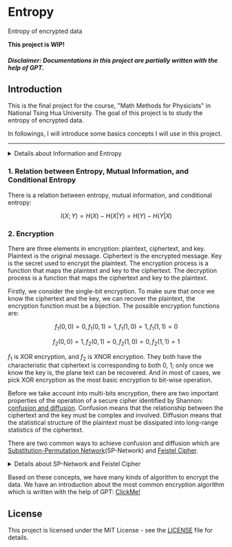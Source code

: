 # Entropy
Entropy of encrypted data

**This project is WIP!**

##### *Disclaimer: Documentations in this project are partially written with the help of GPT.*

## Introduction
This is the final project for the course, "Math Methods for Physicists" in National Tsing Hua University. The goal of this project is to study the entropy of encrypted data. 

In followings, I will introduce some basics concepts I will use in this project.

---

<details>
<summary>Details about Information and Entropy</summary>

### Information

[Information](https://en.wikipedia.org/wiki/Information) is a measure of the uncertainty of an outcome. It is related to the amount of data that is required to specify the outcome of an event. The more uncertain an outcome is, the more information is required to resolve uncertainty of the outcome.

The information is calculated using the [Shannon information](https://en.wikipedia.org/wiki/Information_(measure)). Shannon information is defined as:

<div align="center"><img style="background: white;" src=".github/svg/Do9eHEQh4T.svg"></div>

where $p(x_i)$ is the probability of the $i$-th symbol in the data.

### Entropy

Entropy is a fundamental concept in information theory that quantifies the uncertainty or randomness associated with a random variable. It measures the average amount of information required to describe or encode an event or a set of outcomes.

The entropy is calculated using the [Shannon entropy](https://en.wikipedia.org/wiki/Entropy_(information_theory)). Shannon entropy is defined as:

<div align="center"><img style="background: white;" src=".github/svg/XrVbG3suFo.svg"></div>

where $p(x_i)$ is the probability of the $i$-th symbol in the data.

### Mutual Information

[Mutual information](https://en.wikipedia.org/wiki/Mutual_information) is a fundamental concept in information theory and statistics that measures the amount of information that two random variables share. It provides a quantitative measure of the dependence or association between the variables, revealing how much knowing the value of one variable can reduce uncertainty about the other.

The mutual information is calculated using the [Kullback-Leibler divergence](https://en.wikipedia.org/wiki/Kullback%E2%80%93Leibler_divergence). Kullback-Leibler divergence is defined as:

<div align="center"><img style="background: white;" src=".github/svg/XUJQ24fqN2.svg"></div>

where $p(x_i)$ is the probability of the $i$-th symbol in the data, and $q(x_i)$ is the probability of the $i$-th symbol in the encrypted data.

And the mutual information is defined as:

<div align="center"><img style="background: white;" src=".github/svg/l2qjm7JQsY.svg"></div>

where $P(X,Y)$ is the joint probability of $X$ and $Y$, and $P(X)P(Y)$ is the product of the marginal probabilities of $X$ and $Y$.

### Conditional Entropy

[Conditional entropy](https://en.wikipedia.org/wiki/Conditional_entropy) is a measure of the amount of information needed to describe the outcome of a random variable $Y$ given that the value of another random variable $X$ is known. It is also known as the equivocation of $Y$ given $X$.

The conditional entropy is defined as:

<div align="center"><img style="background: white;" src=".github/svg/dkBXaJHN8y.svg"></div>

where $p(x_i)$ is the probability of the $i$-th symbol in the data, and $p(y_j|x_i)$ is the probability of the $j$-th symbol in the encrypted data given the $i$-th symbol in the data.

</details>

### 1. Relation between Entropy, Mutual Information, and Conditional Entropy

There is a relation between entropy, mutual information, and conditional entropy:

$$
I(X;Y) = H(X) - H(X|Y) = H(Y) - H(Y|X)
$$

### 2. Encryption

There are three elements in encryption: plaintext, ciphertext, and key. Plaintext is the original message. Ciphertext is the encrypted message. Key is the secret used to encrypt the plaintext. The encryption process is a function that maps the plaintext and key to the ciphertext. The decryption process is a function that maps the ciphertext and key to the plaintext.

Firstly, we consider the single-bit encryption. To make sure that once we know the ciphertext and the key, we can recover the plaintext, the encryption function must be a bijection. The possible encryption functions are:

$$
f_1(0,0) = 0, f_1(0,1) = 1, f_1(1,0) = 1, f_1(1,1) = 0
$$

$$
f_2(0,0) = 1, f_2(0,1) = 0, f_2(1,0) = 0, f_2(1,1) = 1
$$

$f_1$ is XOR encryption, and $f_2$ is XNOR encryption. They both have the characteristic that ciphertext is corresponding to both 0, 1; only once we know the key is, the plane text can be recovered. And in most of cases, we pick XOR encryption as the most basic encryption to bit-wise operation.

Before we take account into multi-bits encryption, there are two important properties of the operation of a secure cipher identified by Shannon: [confusion and diffusion](https://en.wikipedia.org/wiki/Confusion_and_diffusion). Confusion means that the relationship between the ciphertext and the key must be complex and involved. Diffusion means that the statistical structure of the plaintext must be dissipated into long-range statistics of the ciphertext.

There are two common ways to achieve confusion and diffusion which are [Substitution-Permutation Network](https://en.wikipedia.org/wiki/Substitution%E2%80%93permutation_network)(SP-Network) and [Feistel Cipher](https://en.wikipedia.org/wiki/Feistel_cipher).

<details><summary>Details about SP-Network and Feistel Cipher</summary>

1. **SP-Network** contains two main features: substitution and permutation. Substitution means that the plaintext is replaced by the ciphertext using a substitution table. Permutation means that the order of the bits in the ciphertext is changed. Finally, at each round, the round key is combined using XOR encryption and sends the results to next round.The SP-Network is illustrated as follows:

<div align="center"><img style="background: white;" src="https://upload.wikimedia.org/wikipedia/commons/thumb/c/cd/SubstitutionPermutationNetwork2.png/360px-SubstitutionPermutationNetwork2.png"><p>A sketch of a SP-Network with 3 rounds. Cited from <a href="https://en.wikipedia.org/wiki/Substitution%E2%80%93permutation_network">wiki</a>.</p></div>

2. **Feistel Cipher** use another way to realize confusion and diffusion. It splits the plaintext into two halves, and each round, the left half is XORed with the round key and then the result is sent to the round function. The output of the round function is XORed with the right half and then the result is sent to the next round. The Feistel Cipher is illustrated as follows:

<div align="center"><img style="background: white;" src="https://upload.wikimedia.org/wikipedia/commons/thumb/f/fa/Feistel_cipher_diagram_en.svg/300px-Feistel_cipher_diagram_en.svg.png"><p>A sketch of a Feistel Cipher. Cited from <a href="https://en.wikipedia.org/wiki/Feistel_cipher">wiki</a>.</p></div>

</details>

Based on these concepts, we have many kinds of algorithm to encrypt the data. We have an introduction about the most common encryption algorithm which is written with the help of GPT: [ClickMe!](./encryption_algorithm/README.md)

## License
This project is licensed under the MIT License - see the [LICENSE](LICENSE) file for details.
